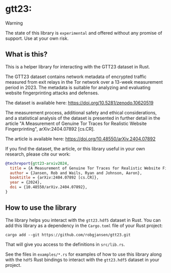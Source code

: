 # gtt23:

> [!WARNING]
> The state of this library is `experimental` and offered without any promise of
> support. Use at your own risk.

## What is this?

This is a helper library for interacting with the GTT23 dataset in Rust.

The GTT23 dataset contains network metadata of encrypted traffic measured from
exit relays in the Tor network over a 13-week measurement period in 2023. The
metadata is suitable for analyzing and evaluating website fingerprinting attacks
and defenses.

The dataset is available here:
https://doi.org/10.5281/zenodo.10620519
 
The measurement process, additional safety and ethical considerations, and a
statistical analysis of the dataset is presented in further detail in the
article "A Measurement of Genuine Tor Traces for Realistic Website
Fingerprinting", arXiv:2404.07892 \[cs.CR\].

The article is available here:
https://doi.org/10.48550/arXiv.2404.07892

If you find the dataset, the article, or this library useful in your own
research, please cite our work:

```bibtex
@techreport{gtt23-arxiv2024,
  title = {A Measurement of Genuine Tor Traces for Realistic Website Fingerprinting},
  author = {Jansen, Rob and Wails, Ryan and Johnson, Aaron},
  booktitle = {arXiv:2404.07892 [cs.CR]},
  year = {2024},
  doi = {10.48550/arXiv.2404.07892},
}
```

## How to use the library

The library helps you interact with the `gtt23.hdf5` dataset in Rust. You can add
this library as a dependency in the `Cargo.toml` file of your Rust project:

    cargo add --git https://github.com/robgjansen/gtt23.git

That will give you access to the definitions in `src/lib.rs`.

See the files in `examples/*.rs` for examples of how to use this library along with
the `hdf5` Rust bindings to interact with the `gtt23.hdf5` dataset in your project.
